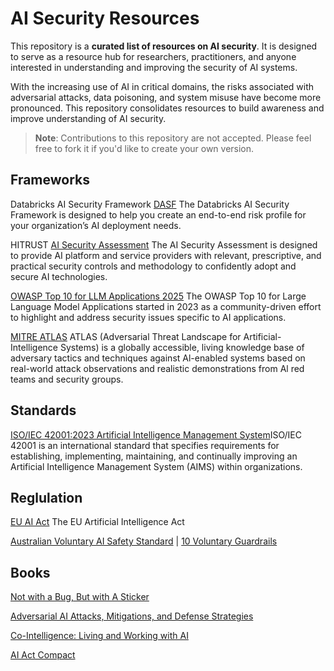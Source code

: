 # AI Security Resources

This repository is a **curated list of resources on AI security**. It is designed to serve as a resource hub for researchers, practitioners, and anyone interested in understanding and improving the security of AI systems.

With the increasing use of AI in critical domains, the risks associated with adversarial attacks, data poisoning, and system misuse have become more pronounced. This repository consolidates resources to build awareness and improve understanding of AI security.

> **Note**: Contributions to this repository are not accepted. Please feel free to fork it if you'd like to create your own version.

## Frameworks

Databricks AI Security Framework [DASF](https://www.databricks.com/resources/whitepaper/databricks-ai-security-framework-dasf) The Databricks AI Security Framework is designed to help you create an end-to-end risk profile for your organization’s AI deployment needs.

HITRUST [AI Security Assessment](https://hitrustalliance.net/assessments-and-certifications/aisecurityassessment) The AI Security Assessment is designed to provide AI platform and service providers with relevant, prescriptive, and practical security controls and methodology to confidently adopt and secure AI technologies.

[OWASP Top 10 for LLM Applications 2025](https://genai.owasp.org/resource/owasp-top-10-for-llm-applications-2025/) The OWASP Top 10 for Large Language Model Applications started in 2023 as a community-driven effort to highlight and address security issues specific to AI applications. 

[MITRE ATLAS](https://atlas.mitre.org/) ATLAS (Adversarial Threat Landscape for Artificial-Intelligence Systems) is a globally accessible, living knowledge base of adversary tactics and techniques against Al-enabled systems based on real-world attack observations and realistic demonstrations from Al red teams and security groups.

## Standards

[ISO/IEC 42001:2023 Artificial Intelligence Management System](https://www.iso.org/standard/81230.html)ISO/IEC 42001 is an international standard that specifies requirements for establishing, implementing, maintaining, and continually improving an Artificial Intelligence Management System (AIMS) within organizations.

## Reglulation

[EU AI Act](https://artificialintelligenceact.eu/) The EU Artificial Intelligence Act

[Australian Voluntary AI Safety Standard](https://www.industry.gov.au/publications/voluntary-ai-safety-standard) | [10 Voluntary Guardrails](https://www.industry.gov.au/publications/voluntary-ai-safety-standard/10-guardrails)

## Books

[Not with a Bug, But with A Sticker](https://www.wiley.com/en-us/Not+with+a+Bug%2C+But+with+a+Sticker%3A+Attacks+on+Machine+Learning+Systems+and+What+To+Do+About+Them-p-9781119883999)

[Adversarial AI Attacks, Mitigations, and Defense Strategies](https://www.packtpub.com/en-au/product/adversarial-ai-attacks-mitigations-and-defense-strategies-9781835088678?srsltid=AfmBOoqCrkIs2JWvcMSjdAV3nSLcxlUgr9iUnZrjRl7tjxiOZ3y6FJwU)

[Co-Intelligence: Living and Working with AI](https://www.penguinrandomhouse.com/books/741805/co-intelligence-by-ethan-mollick/)

[AI Act Compact](https://books.google.com.au/books/about/AI_Act_compact.html?id=EK04EQAAQBAJ&redir_esc=y)


